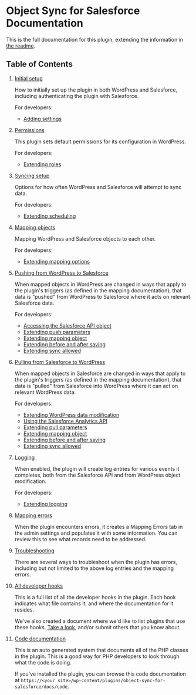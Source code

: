# Object Sync for Salesforce Documentation

This is the full documentation for this plugin, extending the information in [the readme](https://github.com/MinnPost/object-sync-for-salesforce/blob/master/README.md).

## Table of Contents

1. [Initial setup](./initial-setup.md)

    How to initially set up the plugin in both WordPress and Salesforce, including authenticating the plugin with Salesforce.

    For developers:

    - [Adding settings](./adding-settings.md)

2. [Permissions](./permissions.md)

    This plugin sets default permissions for its configuration in WordPress.

    For developers:

    - [Extending roles](./extending-roles.md)

3. [Syncing setup](./syncing-setup.md)

    Options for how often WordPress and Salesforce will attempt to sync data.

    For developers:

    - [Extending scheduling](./extending-scheduling.md)

4. [Mapping objects](./mapping.md)

    Mapping WordPress and Salesforce objects to each other.

    For developers:

    - [Extending mapping options](./extending-mapping-options.md)

5. [Pushing from WordPress to Salesforce](./push.md)

    When mapped objects in WordPress are changed in ways that apply to the plugin's triggers (as defined in the mapping documentation), that data is "pushed" from WordPress to Salesforce where it acts on relevant Salesforce data.

    For developers:

    - [Accessing the Salesforce API object](./accessing-salesforce-object.md)
    - [Extending push parameters](./extending-parameters.md#salesforce-push)
    - [Extending mapping object](./extending-mapping-object.md#salesforce-push)
    - [Extending before and after saving](./extending-before-and-after-saving.md#salesforce-push)
    - [Extending sync allowed](./extending-sync-allowed.md#push)

6. [Pulling from Salesforce to WordPress](./pull.md)

    When mapped objects in Salesforce are changed in ways that apply to the plugin's triggers (as defined in the mapping documentation), that data is "pulled" from Salesforce into WordPress where it can act on relevant WordPress data.

    For developers:

    - [Extending WordPress data modification](./extending-wordpress.md)
    - [Using the Salesforce Analytics API](./using-salesforce-analytics-api.md)
    - [Extending pull parameters](./extending-parameters.md#salesforce-pull)
    - [Extending mapping object](./extending-mapping-object.md#salesforce-pull)
    - [Extending before and after saving](./extending-before-and-after-saving.md#salesforce-pull)
    - [Extending sync allowed](./extending-sync-allowed.md#pull)

7. [Logging](./logging.md)

    When enabled, the plugin will create log entries for various events it completes, both from the Salesforce API and from WordPress object modification.

    For developers:

    - [Extending logging](./extending-logging.md)

8. [Mapping errors](./mapping-errors.md)

	When the plugin encounters errors, it creates a Mapping Errors tab in the admin settings and populates it with some information. You can review this to see what records need to be addressed.

9. [Troubleshooting](./troubleshooting.md)

	There are several ways to troubleshoot when the plugin has errors, including but not limited to the above log entries and the mapping errors.

10. [All developer hooks](./all-developer-hooks.md)

    This is a full list of all the developer hooks in the plugin. Each hook indicates what file contains it, and where the documentation for it resides.

    We've also created a document where we'd like to list plugins that use these hooks. [Take a look](./example-extending-plugins.md), and/or submit others that you know about.

11. [Code documentation](./code/index.html)

    This is an auto generated system that documents all of the PHP classes in the plugin. This is a good way for PHP developers to look through what the code is doing.

    If you've installed the plugin, you can browse this code documentation at `https://<your site>/wp-content/plugins/object-sync-for-salesforce/docs/code`.
